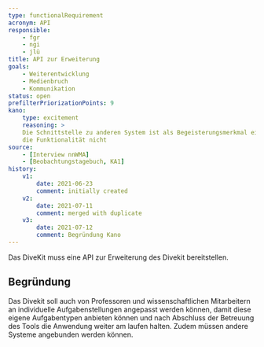 ```yaml
---
type: functionalRequirement
acronym: API
responsible:    
    - fgr
    - ngi
    - jlü
title: API zur Erweiterung
goals: 
    - Weiterentwicklung
    - Medienbruch
    - Kommunikation
status: open
prefilterPriorizationPoints: 9
kano:
    type: excitement
    reasoning: >
    Die Schnittstelle zu anderen System ist als Begeisterungsmerkmal einzuordnen, da 
    die Funktionalität nicht 
source:
    - [Interview nnWMA]
    - [Beobachtungstagebuch, KA1]
history:
    v1:
        date: 2021-06-23
        comment: initially created
    v2:
        date: 2021-07-11
        comment: merged with duplicate     
    v3: 
        date: 2021-07-12
        comment: Begründung Kano 
---
```


Das DiveKit muss eine API zur Erweiterung des Divekit bereitstellen.

## Begründung

Das Divekit soll auch von Professoren und wissenschaftlichen Mitarbeitern an individuelle Aufgabenstellungen angepasst werden können, damit diese eigene 
Aufgabentypen anbieten können und nach Abschluss der Betreuung des Tools die Anwendung weiter am laufen halten. Zudem müssen andere Systeme angebunden werden können.
